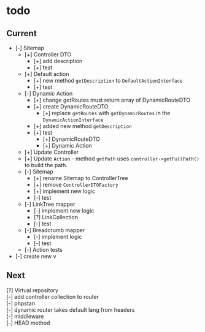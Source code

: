 # todo

## Current

- [-] Sitemap  
  - [+] Controller DTO  
    - [+] add description  
    - [+] test  
  - [+] Default action  
    - [+] new method `getDescription` to `DefaultActionInterface`  
    - [+] test  
  - [-] Dynamic Action  
    - [+] change getRoutes must return array of DynamicRouteDTO  
    - [+] create DynamicRouteDTO  
      - [+] replace `getRoutes` with `getDynamicRoutes` in the `DynamicActionInterface`  
    - [+] added new method `getDescription`
    - [+] test  
      - [+] DynamicRouteDTO  
      - [+] Dynamic Action  
  - [+] Update Controller  
  - [+] Update `Action` - method `getPath` uses `controller->getFullPath()` to build the path.
  - [-] Sitemap  
    - [+] rename Sitemap to ControllerTree
    - [+] remove `ControllerDTOFactory`
    - [+] implement new logic  
    - [-] test  
  - [-] LinkTree mapper  
    - [-] implement new logic  
    - [?] LinkCollection  
    - [-] test  
  - [-] Breadcrumb mapper  
    - [-] implement logic  
    - [-] test  
  - [-] Action tests
- [-] create new v  

## Next

[?] Virtual repository  
[-] add controller collection to router  
[-] phpstan  
[-] dynamic router takes default lang from headers  
[-] middleware  
[-] HEAD method
